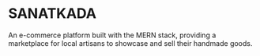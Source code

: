 # SANATKADA
An e-commerce platform built with the MERN stack, providing a marketplace for local artisans to showcase and sell their handmade goods.
